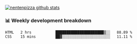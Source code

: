 [![nentenpizza github stats](https://github-readme-stats.vercel.app/api?username=nentenpizza&count_private=true)](https://github.com/anuraghazra/github-readme-stats)

### 📊 Weekly development breakdown
<!--START_SECTION:waka-->

```text
HTML   2 hrs           ██████████████████████▒░░   88.89 %
CSS    15 mins         ██▓░░░░░░░░░░░░░░░░░░░░░░   11.11 %
```

<!--END_SECTION:waka-->


